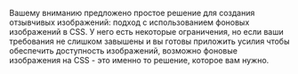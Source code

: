 Вашему вниманию предложено простое решение для создания отзывчивых изображений: 
подход с использованием фоновых изображений в CSS. У него есть некоторые 
ограничения, но если ваши требования не слишком завышены и вы готовы приложить 
усилия чтобы обеспечить доступность изображений, возможно фоновые изображения на 
CSS - это именно то решение, которое вам нужно. 